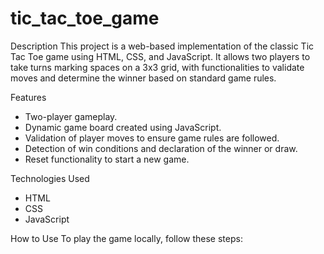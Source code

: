 # tic_tac_toe_game

Description
This project is a web-based implementation of the classic Tic Tac Toe game using HTML, CSS, and JavaScript. 
It allows two players to take turns marking spaces on a 3x3 grid, with functionalities to validate moves and determine the winner based on standard game rules.

Features
- Two-player gameplay.
- Dynamic game board created using JavaScript.
- Validation of player moves to ensure game rules are followed.
- Detection of win conditions and declaration of the winner or draw.
- Reset functionality to start a new game.

Technologies Used
- HTML
- CSS
- JavaScript

How to Use
To play the game locally, follow these steps:
